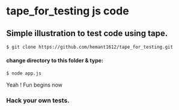 # tape_for_testing js code

## Simple illustration to test code using tape.

```sh
$ git clone https://github.com/hemant1612/tape_for_testing.git

```
#### change directory to this folder & type:

```sh 
$ node app.js

```

Yeah ! Fun begins now
### Hack your own tests.
